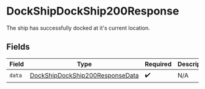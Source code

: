# DockShipDockShip200Response

The ship has successfully docked at it's current location.


## Fields

| Field                                                                                         | Type                                                                                          | Required                                                                                      | Description                                                                                   |
| --------------------------------------------------------------------------------------------- | --------------------------------------------------------------------------------------------- | --------------------------------------------------------------------------------------------- | --------------------------------------------------------------------------------------------- |
| `data`                                                                                        | [DockShipDockShip200ResponseData](../../models/operations/DockShipDockShip200ResponseData.md) | :heavy_check_mark:                                                                            | N/A                                                                                           |